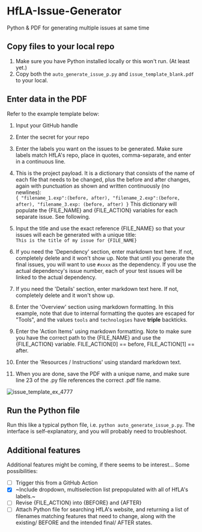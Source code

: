 # HfLA-Issue-Generator
Python &amp; PDF for generating multiple issues at same time

## Copy files to your local repo
1. Make sure you have Python installed locally or this won't run. (At least yet.)
2. Copy both the `auto_generate_issue_p.py` and `issue_template_blank.pdf` to your local.
   
## Enter data in the PDF
Refer to the example template below:

1. Input your GitHub handle
2. Enter the secret for your repo
3. Enter the labels you want on the issues to be generated. Make sure labels match HfLA's repo, place in quotes, comma-separate, and enter in a continuous line.
4. This is the project payload. It is a dictionary that consists of the name of each file that needs to be changed, plus the before and after changes, again with punctuation as shown and written continuously (no newlines):  
    `{ "filename_1.exp":(before, after), "filename_2.exp":(before, after), "filename_3.exp: (before, after) }`
   This dictionary will populate the {FILE_NAME} and {FILE_ACTION} variables for each separate issue. See following.
5. Input the title and use the exact reference {FILE_NAME} so that your issues will each be generated with a unique title:  
    `This is the title of my issue for {FILE_NAME}` 
6. If you need the 'Dependency' section, enter markdown text here. If not, completely delete and it won't show up. Note that until you generate the final issues, you will want to use `#xxxx` as the dependency. If you use the actual dependency's issue number, each of your test issues will be linked to the actual dependency.
7. If you need the 'Details' section, enter markdown text here. If not, completely delete and it won't show up.
8. Enter the 'Overview' section using markdown formatting. In this example, note that due to internal formatting the quotes are escaped for "Tools", and the values `tools` and `technologies` have **triple** backticks.
9. Enter the 'Action Items' using markdown formatting. Note to make sure you have the correct path to the {FILE_NAME} and use the {FILE_ACTION} variable.  FILE_ACTION[0] == before, FILE_ACTION[1] == after.
10. Enter the 'Resources / Instructions' using standard markdown text.  

11. When you are done, save the PDF with a unique name, and make sure line 23 of the .py file references the correct .pdf file name.
    
![issue_template_ex_4777](https://github.com/t-will-gillis/HfLA-Issue-Generator/assets/40799239/92748787-e229-49de-a897-ae6f6843cb55)

## Run the Python file
Run this like a typical python file, i.e. `python auto_generate_issue_p.py`. The interface is self-explanatory, and you will probably need to troubleshoot.

## Additional features 
Additional features might be coming, if there seems to be interest... Some possibilities:
- [ ] Trigger this from a GitHub Action
- [x] ~Include dropdown, multiselection list prepopulated with all of HfLA's labels.~
- [ ] Revise {FILE_ACTION} into {BEFORE} and {AFTER}
- [ ] Attach Python file for searching HfLA's website, and returning a list of filenames matching features that need to change, along with the existing/ BEFORE and the intended final/ AFTER states.
